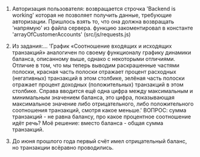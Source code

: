 1. Авторизация пользователя:
   возвращается строчка 'Backend is working' которая не позволяет получить данные, требующие авторизации. Пришлось взять то, что она должна возвращать 'напрямую' из файла сервера.
   функцию закоментировал в константе 'arrayOfCustomerAccounts' (src/js/requests.js)

2. Из задания:... 'График «Соотношение входящих и исходящих транзакций» аналогичен по своему функционалу графику динамики баланса, описанному выше, однако с некоторыми отличиями. Отличие в том, что мы теперь выводим раскрашенные частями полоски, красная часть полоски отражает процент расходных (негативных) транзакций в этом столбике, зелёная часть полоски отражает процент доходных (положительных) транзакций в этом столбике. Справа вводится ещё одна цифра между максимальным и минимальным значением баланса, это цифра, показывающая максимальное значение либо отрицательного, либо положительного соотношения транзакций, смотря какое меньше.'
   ВОПРОС: сумма транзакций - не равна балансу, про какое процентное соотношение идёт речь?
   Моё решение: вместо баланса - общая сумма транзакций.

3. До июня прошлого года первый счёт имел отрицательный баланс, но транзакции всёравно проводились.
